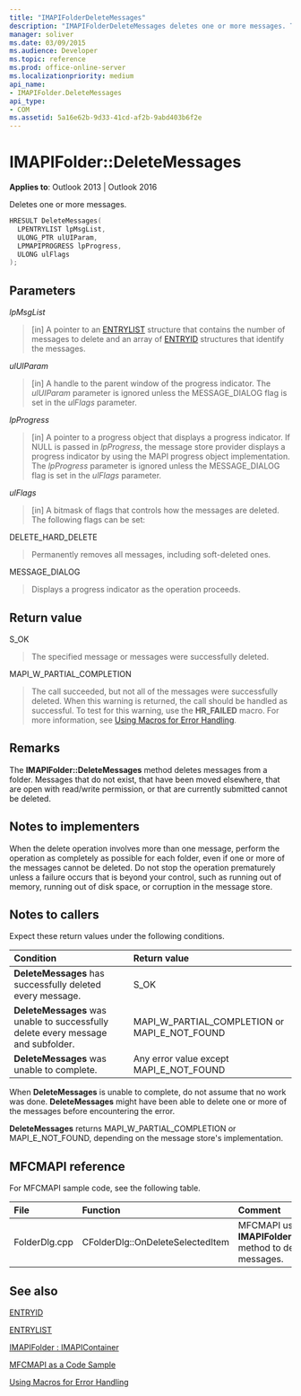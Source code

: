 ```yaml
---
title: "IMAPIFolderDeleteMessages"
description: "IMAPIFolderDeleteMessages deletes one or more messages. This article describes its syntax, parameters, return value, and remarks."
manager: soliver
ms.date: 03/09/2015
ms.audience: Developer
ms.topic: reference
ms.prod: office-online-server
ms.localizationpriority: medium
api_name:
- IMAPIFolder.DeleteMessages
api_type:
- COM
ms.assetid: 5a16e62b-9d33-41cd-af2b-9abd403b6f2e
---
```


# IMAPIFolder::DeleteMessages

  
  
**Applies to**: Outlook 2013 | Outlook 2016 
  
Deletes one or more messages.
  
```cpp
HRESULT DeleteMessages(
  LPENTRYLIST lpMsgList,
  ULONG_PTR ulUIParam,
  LPMAPIPROGRESS lpProgress,
  ULONG ulFlags
);
```

## Parameters

 _lpMsgList_
  
> [in] A pointer to an [ENTRYLIST](entrylist.md) structure that contains the number of messages to delete and an array of [ENTRYID](entryid.md) structures that identify the messages. 
    
 _ulUIParam_
  
> [in] A handle to the parent window of the progress indicator. The  _ulUIParam_ parameter is ignored unless the MESSAGE_DIALOG flag is set in the _ulFlags_ parameter. 
    
 _lpProgress_
  
> [in] A pointer to a progress object that displays a progress indicator. If NULL is passed in  _lpProgress_, the message store provider displays a progress indicator by using the MAPI progress object implementation. The  _lpProgress_ parameter is ignored unless the MESSAGE_DIALOG flag is set in the _ulFlags_ parameter. 
    
 _ulFlags_
  
> [in] A bitmask of flags that controls how the messages are deleted. The following flags can be set:
    
DELETE_HARD_DELETE
  
> Permanently removes all messages, including soft-deleted ones.
    
MESSAGE_DIALOG 
  
> Displays a progress indicator as the operation proceeds.
    
## Return value

S_OK 
  
> The specified message or messages were successfully deleted.
    
MAPI_W_PARTIAL_COMPLETION 
  
> The call succeeded, but not all of the messages were successfully deleted. When this warning is returned, the call should be handled as successful. To test for this warning, use the **HR_FAILED** macro. For more information, see [Using Macros for Error Handling](using-macros-for-error-handling.md).
    
## Remarks

The **IMAPIFolder::DeleteMessages** method deletes messages from a folder. Messages that do not exist, that have been moved elsewhere, that are open with read/write permission, or that are currently submitted cannot be deleted. 
  
## Notes to implementers

When the delete operation involves more than one message, perform the operation as completely as possible for each folder, even if one or more of the messages cannot be deleted. Do not stop the operation prematurely unless a failure occurs that is beyond your control, such as running out of memory, running out of disk space, or corruption in the message store.
  
## Notes to callers

Expect these return values under the following conditions.
  
|**Condition**|**Return value**|
|:-----|:-----|
|**DeleteMessages** has successfully deleted every message. |S_OK  <br/> |
|**DeleteMessages** was unable to successfully delete every message and subfolder. |MAPI_W_PARTIAL_COMPLETION or MAPI_E_NOT_FOUND  <br/> |
|**DeleteMessages** was unable to complete. |Any error value except MAPI_E_NOT_FOUND  <br/> |
   
When **DeleteMessages** is unable to complete, do not assume that no work was done. **DeleteMessages** might have been able to delete one or more of the messages before encountering the error. 
  
 **DeleteMessages** returns MAPI_W_PARTIAL_COMPLETION or MAPI_E_NOT_FOUND, depending on the message store's implementation. 
  
## MFCMAPI reference

For MFCMAPI sample code, see the following table.
  
|**File**|**Function**|**Comment**|
|:-----|:-----|:-----|
|FolderDlg.cpp  <br/> |CFolderDlg::OnDeleteSelectedItem  <br/> |MFCMAPI uses the **IMAPIFolder::DeleteMessages** method to delete the specified messages. |
   
## See also



[ENTRYID](entryid.md)
  
[ENTRYLIST](entrylist.md)
  
[IMAPIFolder : IMAPIContainer](imapifolderimapicontainer.md)


[MFCMAPI as a Code Sample](mfcmapi-as-a-code-sample.md)
  
[Using Macros for Error Handling](using-macros-for-error-handling.md)

